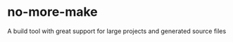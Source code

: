 no-more-make
============

A build tool with great support for large projects and generated source files